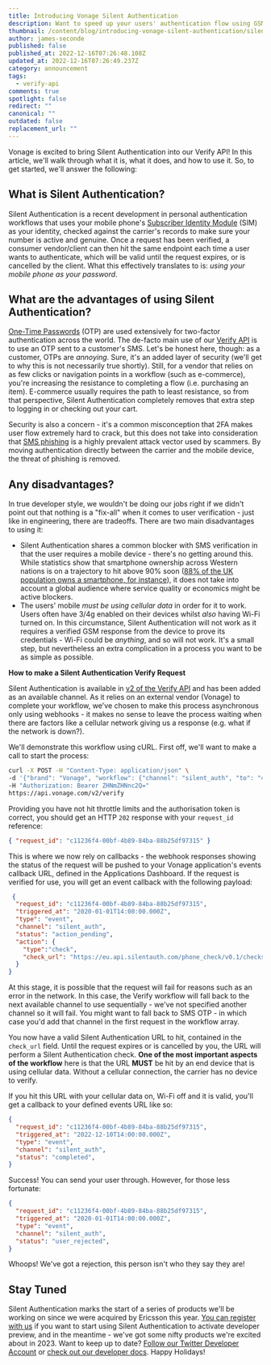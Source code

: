 ```yaml
---
title: Introducing Vonage Silent Authentication
description: Want to speed up your users' authentication flow using GSM? Vonage does that.
thumbnail: /content/blog/introducing-vonage-silent-authentication/silent-authentication.png
author: james-seconde
published: false
published_at: 2022-12-16T07:26:48.108Z
updated_at: 2022-12-16T07:26:49.237Z
category: announcement
tags:
  - verify-api
comments: true
spotlight: false
redirect: ""
canonical: ""
outdated: false
replacement_url: ""
---
```

Vonage is excited to bring Silent Authentication into our Verify API! In this article, we'll walk through what it is, what it does, and how to use it. So, to get started, we'll answer the following:

## **What is Silent Authentication?**

Silent Authentication is a recent development in personal authentication workflows that uses your mobile phone's [Subscriber Identity Module](https://ec.europa.eu/eurostat/cros/content/Glossary%3ASubscriber_Identity_Module_%28SIM%29_en) (SIM) as your identity, checked against the carrier's records to make sure your number is active and genuine. Once a request has been verified, a consumer vendor/client can then hit the same endpoint each time a user wants to authenticate, which will be valid until the request expires, or is cancelled by the client. What this effectively translates to is: *using* *your mobile phone as your password*.

## **What are the advantages of using Silent Authentication?**

[One-Time Passwords](https://workos.com/blog/guide-to-one-time-passwords-otps) (OTP) are used extensively for two-factor authentication across the world. The de-facto main use of our [Verify API](https://developer.vonage.com/api/verify.v2) is to use an OTP sent to a customer's SMS. Let's be honest here, though: as a customer, OTPs are *annoying*. Sure, it's an added layer of security (we'll get to why this is not necessarily true shortly). Still, for a vendor that relies on as few clicks or navigation points in a workflow (such as e-commerce), you're increasing the resistance to completing a flow (i.e. purchasing an item). E-commerce usually requires the path to least resistance, so from that perspective, Silent Authentication completely removes that extra step to logging in or checking out your cart.

Security is also a concern - it's a common misconception that 2FA makes user flow extremely hard to crack, but this does not take into consideration that [SMS phishing](https://cybersecurity.att.com/blogs/security-essentials/sms-phishing-explained-what-is-smishing) is a highly prevalent attack vector used by scammers. By moving authentication directly between the carrier and the mobile device, the threat of phishing is removed.

## **Any disadvantages?**

In true developer style, we wouldn't be doing our jobs right if we didn't point out that nothing is a "fix-all" when it comes to user verification - just like in engineering, there are tradeoffs. There are two main disadvantages to using it:

* Silent Authentication shares a common blocker with SMS verification in that the user requires a mobile device - there's no getting around this. While statistics show that smartphone ownership across Western nations is on a trajectory to hit above 90% soon ([88% of the UK population owns a smartphone, for instance](https://www.uswitch.com/mobiles/studies/mobile-statistics/#:~:text=As%20of%202021%2C%2088%25%20of,of%20adults%20had%20a%20smartphone.)), it does not take into account a global audience where service quality or economics might be active blockers.
* The users' mobile *must be using cellular data* in order for it to work. Users often have 3/4g enabled on their devices whilst *also* having Wi-Fi turned on. In this circumstance, Silent Authentication will not work as it requires a verified GSM response from the device to prove its credentials - Wi-Fi could be *anything*, and so will not work. It's a small step, but nevertheless an extra complication in a process you want to be as simple as possible.

**How to make a Silent Authentication Verify Request**

Silent Authentication is available in [v2 of the Verify API](https://developer.vonage.com/api/verify.v2) and has been added as an available channel. As it relies on an external vendor (Vonage) to complete your workflow, we've chosen to make this process asynchronous only using webhooks - it makes no sense to leave the process waiting when there are factors like a cellular network giving us a response (e.g. what if the network is down?).

We'll demonstrate this workflow using cURL. First off, we'll want to make a call to start the process:

```bash
curl -X POST -H "Content-Type: application/json" \
-d '{"brand": "Vonage", "workflow": {"channel": "silent_auth", "to": "447700900000"}}' \
-H "Authorization: Bearer ZHNmZHNnc2Q="
https://api.vonage.com/v2/verify
```

Providing you have not hit throttle limits and the authorisation token is correct, you should get an HTTP `202` response with your `request_id` reference:

```json
{ "request_id": "c11236f4-00bf-4b89-84ba-88b25df97315" }
```

This is where we now rely on callbacks - the webhook responses showing the status of the request will be pushed to your Vonage application's events callback URL, defined in the Applications Dashboard. If the request is verified for use, you will get an event callback with the following payload:

```json
 {
  "request_id": "c11236f4-00bf-4b89-84ba-88b25df97315",
  "triggered_at": "2020-01-01T14:00:00.000Z",
  "type": "event",
  "channel": "silent_auth",
  "status": "action_pending",
  "action": {
    "type":"check",
    "check_url": "https://eu.api.silentauth.com/phone_check/v0.1/checks/c11236f4-00bf-4b89-84ba-88b25df97315/redirect"
  }
}
```

At this stage, it is possible that the request will fail for reasons such as an error in the network. In this case, the Verify workflow will fall back to the next available channel to use sequentially - we've not specified another channel so it will fail. You might want to fall back to SMS OTP - in which case you'd add that channel in the first request in the workflow array.

You now have a valid Silent Authentication URL to hit, contained in the `check_url` field. Until the request expires or is cancelled by you, the URL will perform a Silent Authentication check. **One of the most important aspects of the workflow** here is that the URL **MUST** be hit by an end device that is using cellular data. Without a cellular connection, the carrier has no device to verify.

If you hit this URL with your cellular data on, Wi-Fi off and it is valid, you'll get a callback to your defined events URL like so:

```json
{
  "request_id": "c11236f4-00bf-4b89-84ba-88b25df97315",
  "triggered_at": "2022-12-10T14:00:00.000Z",
  "type": "event",
  "channel": "silent_auth",
  "status": "completed",
}
```

Success! You can send your user through. However, for those less fortunate:

```json
{
  "request_id": "c11236f4-00bf-4b89-84ba-88b25df97315",
  "triggered_at": "2020-01-01T14:00:00.000Z",
  "type": "event",
  "channel": "silent_auth",
  "status": "user_rejected",
}
```

Whoops! We've got a rejection, this person isn't who they say they are!

## **Stay Tuned**

Silent Authentication marks the start of a series of products we'll be working on since we were acquired by Ericsson this year. [You can register with us](https://www.vonage.com/communications-apis/verify/) if you want to start using Silent Authentication to activate developer preview, and in the meantime - we've got some nifty products we're excited about in 2023. Want to keep up to date? [Follow our Twitter Developer Account](https://twitter.com/VonageDev) or [check out our developer docs](https://developer.vonage.com/documentation). Happy Holidays!
